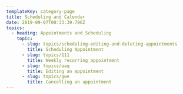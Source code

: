 ```yaml
---
templateKey: category-page
title: Scheduling and Calendar
date: 2019-09-07T00:33:39.796Z
topics:
  - heading: Appointments and Scheduling
    topic:
      - slug: topics/scheduling-editing-and-deleting-appointments
        title: Scheduling Appointment
      - slug: topics/111
        title: Weekly recurring appointment
      - slug: topics/aaq
        title: Editing an appointment
      - slug: topics/qwe
        title: Cancelling an appointment
---
```


